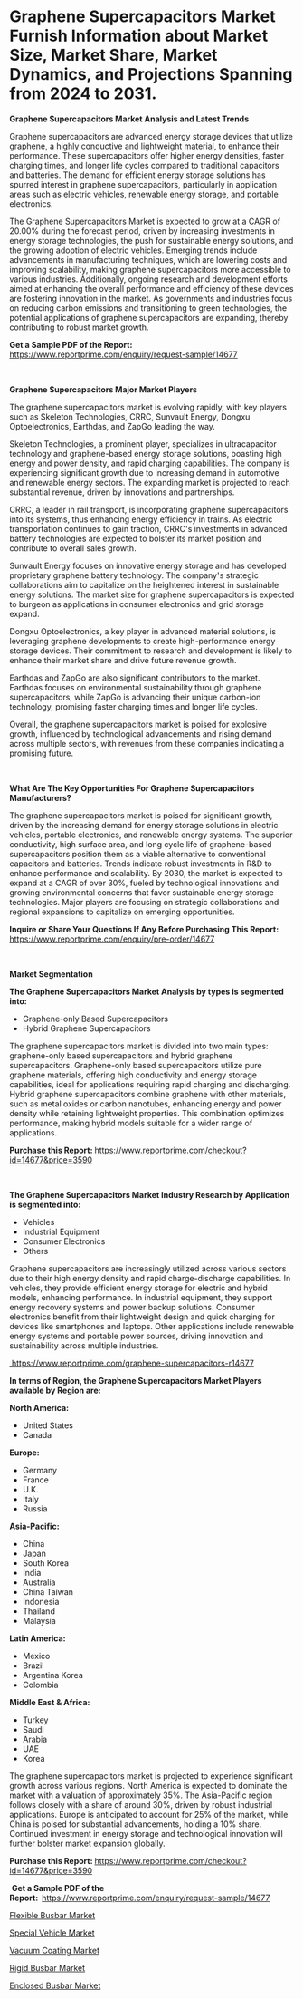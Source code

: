 <p><h1>Graphene Supercapacitors Market Furnish Information about Market Size, Market Share, Market Dynamics, and Projections Spanning from 2024 to 2031.</h1></p><p><strong>Graphene Supercapacitors Market Analysis and Latest Trends</strong></p>
<p><p>Graphene supercapacitors are advanced energy storage devices that utilize graphene, a highly conductive and lightweight material, to enhance their performance. These supercapacitors offer higher energy densities, faster charging times, and longer life cycles compared to traditional capacitors and batteries. The demand for efficient energy storage solutions has spurred interest in graphene supercapacitors, particularly in application areas such as electric vehicles, renewable energy storage, and portable electronics.</p><p>The Graphene Supercapacitors Market is expected to grow at a CAGR of 20.00% during the forecast period, driven by increasing investments in energy storage technologies, the push for sustainable energy solutions, and the growing adoption of electric vehicles. Emerging trends include advancements in manufacturing techniques, which are lowering costs and improving scalability, making graphene supercapacitors more accessible to various industries. Additionally, ongoing research and development efforts aimed at enhancing the overall performance and efficiency of these devices are fostering innovation in the market. As governments and industries focus on reducing carbon emissions and transitioning to green technologies, the potential applications of graphene supercapacitors are expanding, thereby contributing to robust market growth.</p></p>
<p><strong>Get a Sample PDF of the Report:&nbsp;</strong> <a href="https://www.reportprime.com/enquiry/request-sample/14677?utm_campaign=1119&utm_medium=2&utm_source=Github&utm_content=ia&utm_term=29112024&utm_id=graphene-supercapacitors">https://www.reportprime.com/enquiry/request-sample/14677</a></p>
<p>&nbsp;</p>
<p><strong>Graphene Supercapacitors Major Market Players</strong></p>
<p><p>The graphene supercapacitors market is evolving rapidly, with key players such as Skeleton Technologies, CRRC, Sunvault Energy, Dongxu Optoelectronics, Earthdas, and ZapGo leading the way.</p><p>Skeleton Technologies, a prominent player, specializes in ultracapacitor technology and graphene-based energy storage solutions, boasting high energy and power density, and rapid charging capabilities. The company is experiencing significant growth due to increasing demand in automotive and renewable energy sectors. The expanding market is projected to reach substantial revenue, driven by innovations and partnerships.</p><p>CRRC, a leader in rail transport, is incorporating graphene supercapacitors into its systems, thus enhancing energy efficiency in trains. As electric transportation continues to gain traction, CRRC's investments in advanced battery technologies are expected to bolster its market position and contribute to overall sales growth.</p><p>Sunvault Energy focuses on innovative energy storage and has developed proprietary graphene battery technology. The company's strategic collaborations aim to capitalize on the heightened interest in sustainable energy solutions. The market size for graphene supercapacitors is expected to burgeon as applications in consumer electronics and grid storage expand.</p><p>Dongxu Optoelectronics, a key player in advanced material solutions, is leveraging graphene developments to create high-performance energy storage devices. Their commitment to research and development is likely to enhance their market share and drive future revenue growth.</p><p>Earthdas and ZapGo are also significant contributors to the market. Earthdas focuses on environmental sustainability through graphene supercapacitors, while ZapGo is advancing their unique carbon-ion technology, promising faster charging times and longer life cycles. </p><p>Overall, the graphene supercapacitors market is poised for explosive growth, influenced by technological advancements and rising demand across multiple sectors, with revenues from these companies indicating a promising future.</p></p>
<p>&nbsp;</p>
<p><strong>What Are The Key Opportunities For Graphene Supercapacitors Manufacturers?</strong></p>
<p><p>The graphene supercapacitors market is poised for significant growth, driven by the increasing demand for energy storage solutions in electric vehicles, portable electronics, and renewable energy systems. The superior conductivity, high surface area, and long cycle life of graphene-based supercapacitors position them as a viable alternative to conventional capacitors and batteries. Trends indicate robust investments in R&D to enhance performance and scalability. By 2030, the market is expected to expand at a CAGR of over 30%, fueled by technological innovations and growing environmental concerns that favor sustainable energy storage technologies. Major players are focusing on strategic collaborations and regional expansions to capitalize on emerging opportunities.</p></p>
<p><strong>Inquire or Share Your Questions If Any Before Purchasing This Report:</strong> <a href="https://www.reportprime.com/enquiry/pre-order/14677?utm_campaign=1119&utm_medium=2&utm_source=Github&utm_content=ia&utm_term=29112024&utm_id=graphene-supercapacitors">https://www.reportprime.com/enquiry/pre-order/14677</a></p>
<p>&nbsp;</p>
<p><strong>Market Segmentation</strong></p>
<p><strong>The Graphene Supercapacitors Market Analysis by types is segmented into:</strong></p>
<p><ul><li>Graphene-only Based Supercapacitors</li><li>Hybrid Graphene Supercapacitors</li></ul></p>
<p><p>The graphene supercapacitors market is divided into two main types: graphene-only based supercapacitors and hybrid graphene supercapacitors. Graphene-only based supercapacitors utilize pure graphene materials, offering high conductivity and energy storage capabilities, ideal for applications requiring rapid charging and discharging. Hybrid graphene supercapacitors combine graphene with other materials, such as metal oxides or carbon nanotubes, enhancing energy and power density while retaining lightweight properties. This combination optimizes performance, making hybrid models suitable for a wider range of applications.</p></p>
<p><strong>Purchase this Report:&nbsp;</strong><a href="https://www.reportprime.com/checkout?id=14677&price=3590&utm_campaign=1119&utm_medium=2&utm_source=Github&utm_content=ia&utm_term=29112024&utm_id=graphene-supercapacitors">https://www.reportprime.com/checkout?id=14677&price=3590</a></p>
<p>&nbsp;</p>
<p><strong>The Graphene Supercapacitors Market Industry Research by Application is segmented into:</strong></p>
<p><ul><li>Vehicles</li><li>Industrial Equipment</li><li>Consumer Electronics</li><li>Others</li></ul></p>
<p><p>Graphene supercapacitors are increasingly utilized across various sectors due to their high energy density and rapid charge-discharge capabilities. In vehicles, they provide efficient energy storage for electric and hybrid models, enhancing performance. In industrial equipment, they support energy recovery systems and power backup solutions. Consumer electronics benefit from their lightweight design and quick charging for devices like smartphones and laptops. Other applications include renewable energy systems and portable power sources, driving innovation and sustainability across multiple industries.</p></p>
<p><a href="https://www.reportprime.com/graphene-supercapacitors-r14677?utm_campaign=1119&utm_medium=2&utm_source=Github&utm_content=ia&utm_term=29112024&utm_id=graphene-supercapacitors">&nbsp;https://www.reportprime.com/graphene-supercapacitors-r14677</a></p>
<p><strong>In terms of Region, the Graphene Supercapacitors Market Players available by Region are:</strong></p>
<p>
    <p> <strong> North America: </strong>
        <ul>
            <li>United States</li>
            <li>Canada</li>
        </ul>
        </p> 
    <p> <strong> Europe: </strong>
        <ul>
            <li>Germany</li>
            <li>France</li>
            <li>U.K.</li>
            <li>Italy</li>
            <li>Russia</li>
        </ul>
        </p> 
    <p> <strong> Asia-Pacific: </strong>
        <ul>
            <li>China</li>
            <li>Japan</li>
            <li>South Korea</li>
            <li>India</li>
            <li>Australia</li>
            <li>China Taiwan</li>
            <li>Indonesia</li>
            <li>Thailand</li>
            <li>Malaysia</li>
        </ul>
        </p> 
    <p> <strong> Latin America: </strong>
        <ul>
            <li>Mexico</li>
            <li>Brazil</li>
            <li>Argentina Korea</li>
            <li>Colombia</li>
        </ul>
        </p> 
    <p> <strong> Middle East & Africa: </strong>
        <ul>
            <li>Turkey</li>
            <li>Saudi</li>
            <li>Arabia</li>
            <li>UAE</li>
            <li>Korea</li>
        </ul>
    </p>
    </p>
<p><p>The graphene supercapacitors market is projected to experience significant growth across various regions. North America is expected to dominate the market with a valuation of approximately 35%. The Asia-Pacific region follows closely with a share of around 30%, driven by robust industrial applications. Europe is anticipated to account for 25% of the market, while China is poised for substantial advancements, holding a 10% share. Continued investment in energy storage and technological innovation will further bolster market expansion globally.</p></p>
<p><strong>Purchase this Report: </strong><a href="https://www.reportprime.com/checkout?id=14677&price=3590&utm_campaign=1119&utm_medium=2&utm_source=Github&utm_content=ia&utm_term=29112024&utm_id=graphene-supercapacitors">https://www.reportprime.com/checkout?id=14677&price=3590</a></p>
<p>&nbsp;<strong>Get a Sample PDF of the Report:&nbsp;&nbsp;</strong><a href="https://www.reportprime.com/enquiry/request-sample/14677?utm_campaign=1119&utm_medium=2&utm_source=Github&utm_content=ia&utm_term=29112024&utm_id=graphene-supercapacitors">https://www.reportprime.com/enquiry/request-sample/14677</a></p>
<p><strong></strong></p>
<p><p><a href="https://www.linkedin.com/pulse/global-flexible-busbar-market-trends-insights-growth-opportunities-fpi7f?utm_campaign=1119&utm_medium=2&utm_source=Github&utm_content=ia&utm_term=29112024&utm_id=graphene-supercapacitors">Flexible Busbar Market</a></p><p><a href="https://issuu.com/reportprime-2/docs/special-vehicle-market-size-2030.pptx?utm_campaign=1119&utm_medium=2&utm_source=Github&utm_content=ia&utm_term=29112024&utm_id=graphene-supercapacitors">Special Vehicle Market</a></p><p><a href="https://issuu.com/reportprime-2/docs/vacuum-coating-market-size-2030.pptx?utm_campaign=1119&utm_medium=2&utm_source=Github&utm_content=ia&utm_term=29112024&utm_id=graphene-supercapacitors">Vacuum Coating Market</a></p><p><a href="https://www.linkedin.com/pulse/rigid-busbar-market-velocity-58-cagr-trajectory-2024-2031-topicsco-tbinf?utm_campaign=1119&utm_medium=2&utm_source=Github&utm_content=ia&utm_term=29112024&utm_id=graphene-supercapacitors">Rigid Busbar Market</a></p><p><a href="https://www.linkedin.com/pulse/global-enclosed-busbar-market-product-types-applications-regional-0vdef?utm_campaign=1119&utm_medium=2&utm_source=Github&utm_content=ia&utm_term=29112024&utm_id=graphene-supercapacitors">Enclosed Busbar Market</a></p></p>